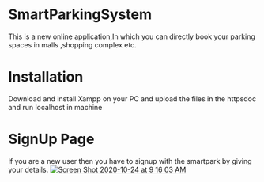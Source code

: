 # SmartParkingSystem
This is a new online application,In which you can directly book your parking spaces in malls ,shopping complex etc.
# Installation 
Download and install Xampp on your PC and upload the files in the httpsdoc and run localhost in machine
# SignUp Page 
If you are a new user then you have to signup with the smartpark by giving your details.
[
![Screen Shot 2020-10-24 at 9 16 03 AM](https://user-images.githubusercontent.com/40193113/97068542-05dd9080-15e6-11eb-8f4d-5b0bc842b2ec.png)
](url)
